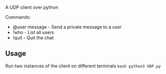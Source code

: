 A UDP client over python

Commands:
 <!-- @user message -->
 - @user message - Send a private message to a user
 - !who - List all users
 - !quit - Quit the chat

## Usage
Run two instances of the client on different terminals
    ```bash
    python3 UDP.py 
    ```
